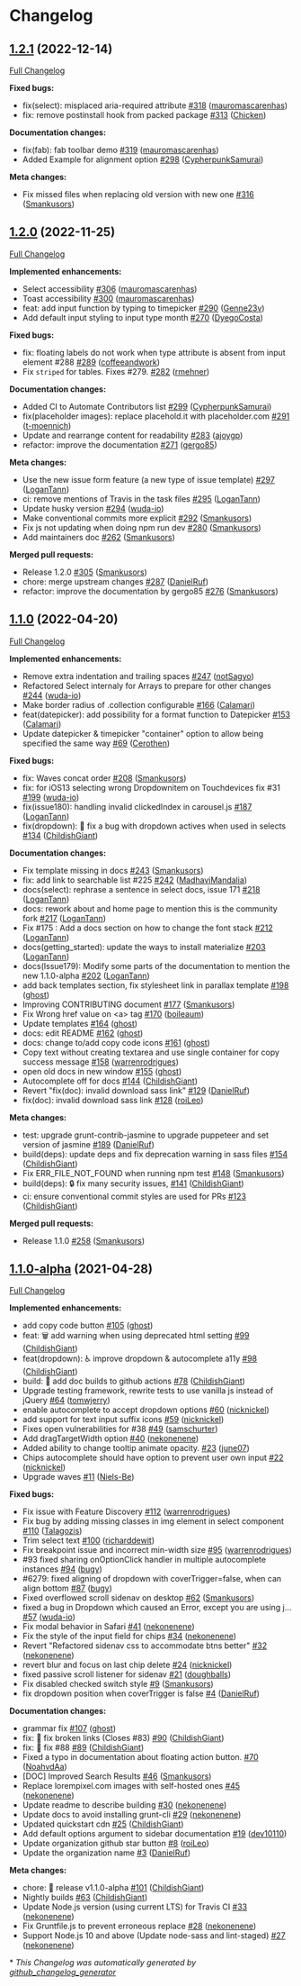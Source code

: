# Changelog

## [1.2.1](https://github.com/materializecss/materialize/tree/1.2.1) (2022-12-14)

[Full Changelog](https://github.com/materializecss/materialize/compare/1.2.0...1.2.1)

**Fixed bugs:**

- fix\(select\): misplaced aria-required attribute [\#318](https://github.com/materializecss/materialize/pull/318) ([mauromascarenhas](https://github.com/mauromascarenhas))
- fix: remove postinstall hook from packed package [\#313](https://github.com/materializecss/materialize/pull/313) ([Chicken](https://github.com/Chicken))

**Documentation changes:**

- fix\(fab\): fab toolbar demo [\#319](https://github.com/materializecss/materialize/pull/319) ([mauromascarenhas](https://github.com/mauromascarenhas))
- Added Example for alignment option [\#298](https://github.com/materializecss/materialize/pull/298) ([CypherpunkSamurai](https://github.com/CypherpunkSamurai))

**Meta changes:**

- Fix missed files when replacing old version with new one [\#316](https://github.com/materializecss/materialize/pull/316) ([Smankusors](https://github.com/Smankusors))

## [1.2.0](https://github.com/materializecss/materialize/tree/1.2.0) (2022-11-25)

[Full Changelog](https://github.com/materializecss/materialize/compare/1.1.0...1.2.0)

**Implemented enhancements:**

- Select accessibility [\#306](https://github.com/materializecss/materialize/pull/306) ([mauromascarenhas](https://github.com/mauromascarenhas))
- Toast accessibility [\#300](https://github.com/materializecss/materialize/pull/300) ([mauromascarenhas](https://github.com/mauromascarenhas))
- feat: add input function by typing to timepicker [\#290](https://github.com/materializecss/materialize/pull/290) ([Genne23v](https://github.com/Genne23v))
- Add default input styling to input type month [\#270](https://github.com/materializecss/materialize/pull/270) ([DyegoCosta](https://github.com/DyegoCosta))

**Fixed bugs:**

- fix: floating labels do not work when type attribute is absent from input element \#288 [\#289](https://github.com/materializecss/materialize/pull/289) ([coffeeandwork](https://github.com/coffeeandwork))
- Fix `striped` for tables. Fixes \#279. [\#282](https://github.com/materializecss/materialize/pull/282) ([rmehner](https://github.com/rmehner))

**Documentation changes:**

- Added CI to Automate Contributors list [\#299](https://github.com/materializecss/materialize/pull/299) ([CypherpunkSamurai](https://github.com/CypherpunkSamurai))
- fix\(placeholder images\): replace placehold.it with placeholder.com [\#291](https://github.com/materializecss/materialize/pull/291) ([t-moennich](https://github.com/t-moennich))
- Update and rearrange content for readability [\#283](https://github.com/materializecss/materialize/pull/283) ([ajoygp](https://github.com/ajoygp))
- refactor: improve the documentation [\#271](https://github.com/materializecss/materialize/pull/271) ([gergo85](https://github.com/gergo85))

**Meta changes:**

- Use the new issue form feature \(a new type of issue template\) [\#297](https://github.com/materializecss/materialize/pull/297) ([LoganTann](https://github.com/LoganTann))
- ci: remove mentions of Travis in the task files [\#295](https://github.com/materializecss/materialize/pull/295) ([LoganTann](https://github.com/LoganTann))
- Update husky version [\#294](https://github.com/materializecss/materialize/pull/294) ([wuda-io](https://github.com/wuda-io))
- Make conventional commits more explicit [\#292](https://github.com/materializecss/materialize/pull/292) ([Smankusors](https://github.com/Smankusors))
- Fix js not updating when doing npm run dev [\#280](https://github.com/materializecss/materialize/pull/280) ([Smankusors](https://github.com/Smankusors))
- Add maintainers doc [\#262](https://github.com/materializecss/materialize/pull/262) ([Smankusors](https://github.com/Smankusors))

**Merged pull requests:**

- Release 1.2.0 [\#305](https://github.com/materializecss/materialize/pull/305) ([Smankusors](https://github.com/Smankusors))
- chore: merge upstream changes [\#287](https://github.com/materializecss/materialize/pull/287) ([DanielRuf](https://github.com/DanielRuf))
- refactor: improve the documentation by gergo85 [\#276](https://github.com/materializecss/materialize/pull/276) ([Smankusors](https://github.com/Smankusors))

## [1.1.0](https://github.com/materializecss/materialize/tree/1.1.0) (2022-04-20)

[Full Changelog](https://github.com/materializecss/materialize/compare/1.1.0-alpha...1.1.0)

**Implemented enhancements:**

- Remove extra indentation and trailing spaces [\#247](https://github.com/materializecss/materialize/pull/247) ([notSagyo](https://github.com/notSagyo))
- Refactored Select internaly for Arrays to prepare for other changes [\#244](https://github.com/materializecss/materialize/pull/244) ([wuda-io](https://github.com/wuda-io))
- Make border radius of  .collection configurable [\#166](https://github.com/materializecss/materialize/pull/166) ([Calamari](https://github.com/Calamari))
- feat\(datepicker\): add possibility for a format function to Datepicker [\#153](https://github.com/materializecss/materialize/pull/153) ([Calamari](https://github.com/Calamari))
- Update datepicker & timepicker "container" option to allow being specified the same way [\#69](https://github.com/materializecss/materialize/pull/69) ([Cerothen](https://github.com/Cerothen))

**Fixed bugs:**

- fix: Waves concat order [\#208](https://github.com/materializecss/materialize/pull/208) ([Smankusors](https://github.com/Smankusors))
- fix: for iOS13 selecting wrong Dropdownitem on Touchdevices fix \#31 [\#199](https://github.com/materializecss/materialize/pull/199) ([wuda-io](https://github.com/wuda-io))
- fix\(issue180\): handling invalid clickedIndex in carousel.js [\#187](https://github.com/materializecss/materialize/pull/187) ([LoganTann](https://github.com/LoganTann))
- fix\(dropdown\): 🐛 fix a bug with dropdown actives when used in selects [\#134](https://github.com/materializecss/materialize/pull/134) ([ChildishGiant](https://github.com/ChildishGiant))

**Documentation changes:**

- Fix template missing in docs [\#243](https://github.com/materializecss/materialize/pull/243) ([Smankusors](https://github.com/Smankusors))
- fix: add link to searchable list \#225 [\#242](https://github.com/materializecss/materialize/pull/242) ([MadhaviMandalia](https://github.com/MadhaviMandalia))
- docs\(select\): rephrase a sentence in select docs, issue 171 [\#218](https://github.com/materializecss/materialize/pull/218) ([LoganTann](https://github.com/LoganTann))
- docs: rework about and home page to mention this is the community fork [\#217](https://github.com/materializecss/materialize/pull/217) ([LoganTann](https://github.com/LoganTann))
- Fix \#175 : Add a docs section on how to change the font stack [\#212](https://github.com/materializecss/materialize/pull/212) ([LoganTann](https://github.com/LoganTann))
- docs\(getting\_started\): update the ways to install materialize [\#203](https://github.com/materializecss/materialize/pull/203) ([LoganTann](https://github.com/LoganTann))
-  docs\(Issue179\): Modify some parts of the documentation to mention the new 1.1.0-alpha [\#202](https://github.com/materializecss/materialize/pull/202) ([LoganTann](https://github.com/LoganTann))
- add back templates section, fix stylesheet link in parallax template [\#198](https://github.com/materializecss/materialize/pull/198) ([ghost](https://github.com/ghost))
- Improving CONTRIBUTING document [\#177](https://github.com/materializecss/materialize/pull/177) ([Smankusors](https://github.com/Smankusors))
- Fix Wrong href value on \<a\> tag [\#170](https://github.com/materializecss/materialize/pull/170) ([boileaum](https://github.com/boileaum))
- Update templates [\#164](https://github.com/materializecss/materialize/pull/164) ([ghost](https://github.com/ghost))
- docs: edit README [\#162](https://github.com/materializecss/materialize/pull/162) ([ghost](https://github.com/ghost))
- docs: change to/add copy code icons [\#161](https://github.com/materializecss/materialize/pull/161) ([ghost](https://github.com/ghost))
- Copy text without creating textarea and use single container for copy success message [\#158](https://github.com/materializecss/materialize/pull/158) ([warrenrodrigues](https://github.com/warrenrodrigues))
- open old docs in new window [\#155](https://github.com/materializecss/materialize/pull/155) ([ghost](https://github.com/ghost))
- Autocomplete off for docs [\#144](https://github.com/materializecss/materialize/pull/144) ([ChildishGiant](https://github.com/ChildishGiant))
- Revert "fix\(doc\): invalid download sass link" [\#129](https://github.com/materializecss/materialize/pull/129) ([DanielRuf](https://github.com/DanielRuf))
- fix\(doc\): invalid download sass link [\#128](https://github.com/materializecss/materialize/pull/128) ([roiLeo](https://github.com/roiLeo))

**Meta changes:**

- test: upgrade grunt-contrib-jasmine to upgrade puppeteer and set version of jasmine [\#189](https://github.com/materializecss/materialize/pull/189) ([DanielRuf](https://github.com/DanielRuf))
- build\(deps\): update deps and fix deprecation warning in sass files [\#154](https://github.com/materializecss/materialize/pull/154) ([ChildishGiant](https://github.com/ChildishGiant))
- Fix ERR\_FILE\_NOT\_FOUND when running npm test [\#148](https://github.com/materializecss/materialize/pull/148) ([Smankusors](https://github.com/Smankusors))
- build\(deps\): :lock: fix many security issues,  [\#141](https://github.com/materializecss/materialize/pull/141) ([ChildishGiant](https://github.com/ChildishGiant))
- ci: ensure conventional commit styles are used for PRs [\#123](https://github.com/materializecss/materialize/pull/123) ([ChildishGiant](https://github.com/ChildishGiant))

**Merged pull requests:**

- Release 1.1.0 [\#258](https://github.com/materializecss/materialize/pull/258) ([Smankusors](https://github.com/Smankusors))

## [1.1.0-alpha](https://github.com/materializecss/materialize/tree/1.1.0-alpha) (2021-04-28)

[Full Changelog](https://github.com/materializecss/materialize/compare/1.0.0...1.1.0-alpha)

**Implemented enhancements:**

- add copy code button [\#105](https://github.com/materializecss/materialize/pull/105) ([ghost](https://github.com/ghost))
- feat: :wastebasket: add warning when using deprecated html setting [\#99](https://github.com/materializecss/materialize/pull/99) ([ChildishGiant](https://github.com/ChildishGiant))
- feat\(dropdown\): ♿  improve dropdown & autocomplete a11y [\#98](https://github.com/materializecss/materialize/pull/98) ([ChildishGiant](https://github.com/ChildishGiant))
- build: 👷 add doc builds to github actions [\#78](https://github.com/materializecss/materialize/pull/78) ([ChildishGiant](https://github.com/ChildishGiant))
- Upgrade testing framework, rewrite tests to use vanilla js instead of jQuery [\#64](https://github.com/materializecss/materialize/pull/64) ([tomwjerry](https://github.com/tomwjerry))
- enable autocomplete to accept dropdown options [\#60](https://github.com/materializecss/materialize/pull/60) ([nicknickel](https://github.com/nicknickel))
- add support for text input suffix icons [\#59](https://github.com/materializecss/materialize/pull/59) ([nicknickel](https://github.com/nicknickel))
- Fixes open vulnerabilities for \#38 [\#49](https://github.com/materializecss/materialize/pull/49) ([samschurter](https://github.com/samschurter))
- Add dragTargetWidth option [\#40](https://github.com/materializecss/materialize/pull/40) ([nekonenene](https://github.com/nekonenene))
- Added ability to change tooltip animate opacity. [\#23](https://github.com/materializecss/materialize/pull/23) ([june07](https://github.com/june07))
- Chips autocomplete should have option to prevent user own input [\#22](https://github.com/materializecss/materialize/pull/22) ([nicknickel](https://github.com/nicknickel))
- Upgrade waves [\#11](https://github.com/materializecss/materialize/pull/11) ([Niels-Be](https://github.com/Niels-Be))

**Fixed bugs:**

- Fix issue with Feature Discovery [\#112](https://github.com/materializecss/materialize/pull/112) ([warrenrodrigues](https://github.com/warrenrodrigues))
- Fix bug by adding missing classes in img element in select component [\#110](https://github.com/materializecss/materialize/pull/110) ([Talagozis](https://github.com/Talagozis))
- Trim select text [\#100](https://github.com/materializecss/materialize/pull/100) ([richarddewit](https://github.com/richarddewit))
- Fix breakpoint issue and incorrect min-width size [\#95](https://github.com/materializecss/materialize/pull/95) ([warrenrodrigues](https://github.com/warrenrodrigues))
- \#93 fixed sharing onOptionClick handler in multiple autocomplete instances [\#94](https://github.com/materializecss/materialize/pull/94) ([bugy](https://github.com/bugy))
- \#6279: fixed aligning of dropdown with coverTrigger=false, when can align bottom [\#87](https://github.com/materializecss/materialize/pull/87) ([bugy](https://github.com/bugy))
- Fixed overflowed scroll sidenav on desktop [\#62](https://github.com/materializecss/materialize/pull/62) ([Smankusors](https://github.com/Smankusors))
- fixed a bug in Dropdown which caused an Error, except you are using j… [\#57](https://github.com/materializecss/materialize/pull/57) ([wuda-io](https://github.com/wuda-io))
- Fix modal behavior in Safari [\#41](https://github.com/materializecss/materialize/pull/41) ([nekonenene](https://github.com/nekonenene))
- Fix the style of the input field for chips [\#34](https://github.com/materializecss/materialize/pull/34) ([nekonenene](https://github.com/nekonenene))
- Revert "Refactored sidenav css to accommodate btns better" [\#32](https://github.com/materializecss/materialize/pull/32) ([nekonenene](https://github.com/nekonenene))
- revert blur and focus on last chip delete [\#24](https://github.com/materializecss/materialize/pull/24) ([nicknickel](https://github.com/nicknickel))
- fixed passive scroll listener for sidenav [\#21](https://github.com/materializecss/materialize/pull/21) ([doughballs](https://github.com/doughballs))
- Fix disabled checked switch style [\#9](https://github.com/materializecss/materialize/pull/9) ([Smankusors](https://github.com/Smankusors))
- fix dropdown position when coverTrigger is false [\#4](https://github.com/materializecss/materialize/pull/4) ([DanielRuf](https://github.com/DanielRuf))

**Documentation changes:**

- grammar fix [\#107](https://github.com/materializecss/materialize/pull/107) ([ghost](https://github.com/ghost))
- fix: 🔨 fix broken links \(Closes \#83\) [\#90](https://github.com/materializecss/materialize/pull/90) ([ChildishGiant](https://github.com/ChildishGiant))
- fix: :hammer: fix \#88 [\#89](https://github.com/materializecss/materialize/pull/89) ([ChildishGiant](https://github.com/ChildishGiant))
- Fixed a typo in documentation about floating action button. [\#70](https://github.com/materializecss/materialize/pull/70) ([NoahvdAa](https://github.com/NoahvdAa))
- \[DOC\] Improved Search Results [\#46](https://github.com/materializecss/materialize/pull/46) ([Smankusors](https://github.com/Smankusors))
- Replace lorempixel.com images with self-hosted ones [\#45](https://github.com/materializecss/materialize/pull/45) ([nekonenene](https://github.com/nekonenene))
- Update readme to describe building [\#30](https://github.com/materializecss/materialize/pull/30) ([nekonenene](https://github.com/nekonenene))
- Update docs to avoid installing grunt-cli [\#29](https://github.com/materializecss/materialize/pull/29) ([nekonenene](https://github.com/nekonenene))
- Updated quickstart cdn [\#25](https://github.com/materializecss/materialize/pull/25) ([ChildishGiant](https://github.com/ChildishGiant))
- Add default options argument to sidebar documentation [\#19](https://github.com/materializecss/materialize/pull/19) ([dev10110](https://github.com/dev10110))
- Update organization github star button [\#8](https://github.com/materializecss/materialize/pull/8) ([roiLeo](https://github.com/roiLeo))
- Update the organization name [\#3](https://github.com/materializecss/materialize/pull/3) ([DanielRuf](https://github.com/DanielRuf))

**Meta changes:**

- chore: 🔖 release v1.1.0-alpha [\#101](https://github.com/materializecss/materialize/pull/101) ([ChildishGiant](https://github.com/ChildishGiant))
- Nightly builds [\#63](https://github.com/materializecss/materialize/pull/63) ([ChildishGiant](https://github.com/ChildishGiant))
- Update Node.js version \(using current LTS\) for Travis CI [\#33](https://github.com/materializecss/materialize/pull/33) ([nekonenene](https://github.com/nekonenene))
- Fix Gruntfile.js to prevent erroneous replace [\#28](https://github.com/materializecss/materialize/pull/28) ([nekonenene](https://github.com/nekonenene))
- Support Node.js 10 and above \(Update node-sass and lint-staged\) [\#27](https://github.com/materializecss/materialize/pull/27) ([nekonenene](https://github.com/nekonenene))



\* *This Changelog was automatically generated by [github_changelog_generator](https://github.com/github-changelog-generator/github-changelog-generator)*
